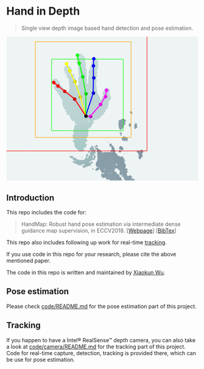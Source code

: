 # Hand in Depth

> Single view depth image based hand detection and pose estimation.

<span style="display:block;text-align:center">![Test sequence.](/eval/test_seq.gif)</span>

## Introduction
This repo includes the code for:

> HandMap: Robust hand pose estimation via intermediate dense guidance map supervision, in ECCV2018. \[[Webpage](https://xkunwu.github.io/research/18HandPose/18HandPose)\] \[[BibTex](/eval/Wu18HandPose.txt)\]

This repo also includes following up work for real-time [tracking](#tracking).

If you use code in this repo for your research, please cite the above mentioned paper.

The code in this repo is written and maintained by [Xiaokun Wu](https://xkunwu.github.io/).

## Pose estimation
<a name="pose-estimation"></a>
Please check [code/README.md](/code/README.md) for the pose estimation part of this project.

## Tracking
<a name="tracking"></a>
If you happen to have a Intel® RealSense™ depth camera, you can also take a look at [code/camera/README.md](/code/camera/README.md) for the tracking part of this project.
Code for real-time capture, detection, tracking is provided there, which can be use for pose estimation.
